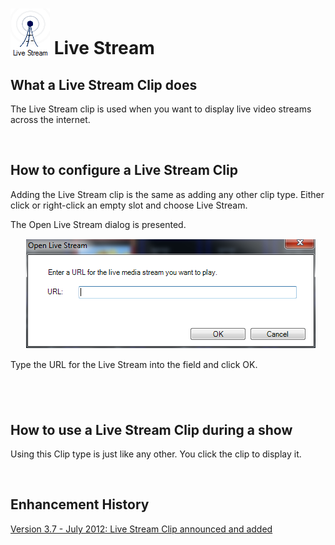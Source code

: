 <h1><img src="../../images/LIveStreamIcon.png" style="border: none; margin-left: 0px; 
		 margin-right: 0px; margin-top: 0px; margin-bottom: -6px;" alt="" border="0"> Live Stream</h1>
<h2>What a Live Stream Clip does</h2>
<p><span class="rvts6">The Live Stream clip is used when you want to display 
 live video streams across the internet. </span></p>
<p>&#160;</p>
<h2>How to configure a Live Stream Clip</h2>
<p>Adding the Live Stream clip is the same as adding any other clip type. 
 Either click or right-click an empty slot and choose <span class="hcp2">Live 
 Stream</span>.</p>
<p>The <span class="hcp2">Open Live Stream</span> dialog 
 is presented.</p>
<p style="margin-left: 24px;"><img alt="" src="../../images/NewItem69.png" style="padding: 1px;" border="0"></p>
<p>Type the URL for the Live Stream into the field and click <span class="hcp2">OK</span>.</p>
<h2 class="rvps3">&#160;</h2>
<h2 class="rvps3">How to use a Live Stream Clip during a show</h2>
<p>Using this Clip type is just like any other. You click the clip to display 
 it.</p>
<p>&#160;</p>
<h2 class="rvps3">Enhancement History</h2>
<p><a href="../../releases/Version_3_7.md#LiveStreamClip">Version 3.7 
 - July 2012: Live Stream Clip announced and added</a></p>

